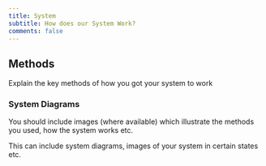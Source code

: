 ```yaml
---
title: System
subtitle: How does our System Work?
comments: false
---
```


## Methods

Explain the key methods of how you got your system to work

### System Diagrams

You should include images (where available) which illustrate the methods you used, how the system works etc. 

This can include system diagrams, images of your system in certain states etc.
